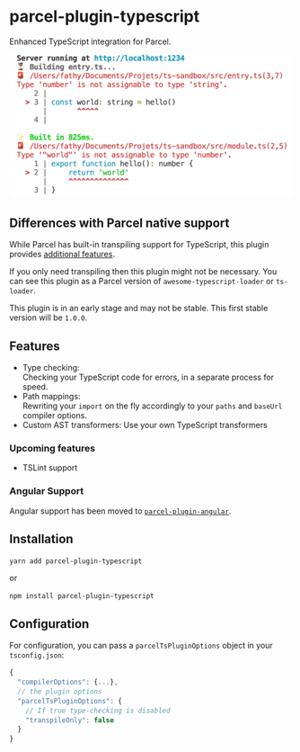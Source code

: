 # parcel-plugin-typescript

Enhanced TypeScript integration for Parcel.

![Screenshot](./.assets/screenshot.png)

## Differences with Parcel native support

While Parcel has built-in transpiling support for TypeScript, this plugin provides [additional features](#features).

If you only need transpiling then this plugin might not be necessary. You can see this plugin as a Parcel version of `awesome-typescript-loader` or `ts-loader`.

This plugin is in an early stage and may not be stable. This first stable version will be `1.0.0`.

## Features

- Type checking:  
  Checking your TypeScript code for errors, in a separate process for speed.
- Path mappings:  
  Rewriting your `import` on the fly accordingly to your `paths` and `baseUrl` compiler options.
- Custom AST transformers:
  Use your own TypeScript transformers

### Upcoming features

- TSLint support

### Angular Support

Angular support has been moved to [`parcel-plugin-angular`](https://github.com/fathyb/parcel-plugin-angular).

## Installation

`yarn add parcel-plugin-typescript`

or

`npm install parcel-plugin-typescript`

## Configuration

For configuration, you can pass a `parcelTsPluginOptions` object in your `tsconfig.json`:
```js
{
  "compilerOptions": {...},
  // the plugin options
  "parcelTsPluginOptions": {
    // If true type-checking is disabled
    "transpileOnly": false
  }
}
```

